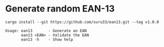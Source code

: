 # Generate random EAN-13

```shell
cargo install --git https://github.com/suru33/ean13.git --tag v1.0.0
```

```shell
Usage: ean13       - Generate an EAN
       ean13 <EAN> - Validate the EAN
       ean13 -h    - Show help
```
